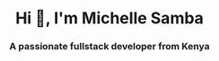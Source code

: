 <h1 align="center">Hi 👋, I'm Michelle Samba</h1>
<h3 align="center">A passionate fullstack developer from Kenya</h3>
